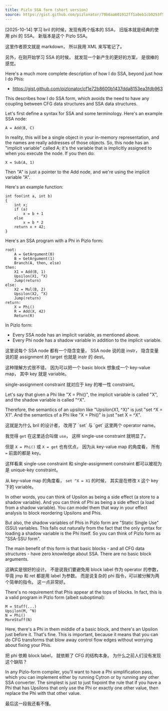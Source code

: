 ```yaml
---
title: Pizlo SSA form (short version)
source: https://gist.github.com/pizlonator/79b0aa601912ff1a0eb1cb9253f5e98d
---
```


<motive>
[2025-10-14]
学习 bril 的时候，发现有两个版本的 SSA，
旧版本就是经典的使用 phi 的 SSA，
新版本是这个 Pizlo SSA。

这里作者原文就是 markdown，
所以我用 XML 来写笔记了。

另外，在刚开始学习 SSA 的时候，
就发现一个新产生的更好的方案，
是很棒的感觉。
</motive>

Here's a much more complete description of how I do SSA,
beyond just how I do Phis:

- https://gist.github.com/pizlonator/cf1e72b8600b1437dda8153ea3fdb963

This describes how I do SSA form, which avoids the need to have any
coupling between CFG data structures and SSA data structures.

Let's first define a syntax for SSA and some terminology. Here's an
example SSA node:

    A = Add(B, C)

In reality, this will be a single object in your in-memory
representation, and the names are really addresses of those
objects. So, this node has an "implicit variable" called A; it's the
variable that is implicitly assigned to when you execute the node. If
you then do:

    X = Sub(A, 1)

Then "A" is just a pointer to the Add node, and we're using the
implicit variable "A".

Here's an example function:

    int foo(int a, int b)
    {
        int x;
        if (a)
            x = b + 1
        else
            x = b * 2
        return x + 42;
    }

Here's an SSA program with a Phi in Pizlo form:

    root:
        A = GetArgument(0)
        B = GetArgument(1)
        Branch(A, then, else)
    then:
        X1 = Add(B, 1)
        Upsilon(X1, ^X)
        Jump(return)
    else:
        X2 = Mul(B, 2)
        Upsilon(X2, ^X)
        Jump(return)
    return:
        X = Phi()
        R = Add(X, 42)
        Return(R)

In Pizlo form:

- Every SSA node has an implicit variable, as mentioned above.
- Every Phi node has a shadow variable in addition to the implicit variable.

<note>
这里说每个 SSA node 都有一个隐含变量，
SSA node 说的是 instr，
隐含变量说的是 assignment 的 target
也就是 instr 的 dest。

这种理解方式很不错，
因为可以把一个 basic block
想象成一个 key-value map，
其中 key 就是 variable。

single-assignment constraint
就对应于 key 的唯一性 constraint。
</note>

Let's say that given a Phi like "X = Phi()", the implicit variable is
called "X", and the shadow variable is called "^X".

Therefore, the semantics of an upsilon like "Upsilon(X1, ^X)" is just
"set ^X = X1". And the semantics of a Phi like "X = Phi()" is just
"set X = ^X".

<note>
这就是为什么 bril 的设计者，
改用了 `set` 与 `get` 这里两个 operator name。

我觉得 `get` 在这里适合叫做 `use`，
这样 single-use constraint 就明显了。

但是 `X = Phi()` 或 `X = get` 也有优点，
因为从 key-value map 的角度看，
所有 `=` 前面的都是 key。

这样看来 single-use constraint
和 single-assignment constraint
都可以被视为是 unique-key constraint。

从 key-value map 的角度看，
`set ^X = X1` 的时候，
其实是在修改 `X` 这个 key 下的 variable。
</note>

In other words, you can think of Upsilon as being a side effect (a
store to a shadow variable). And you can think of Phi as being a side
effect (a load from a shadow variable). You can model them that way in
your effect analysis to block reordering Upsilons and Phis.

But also, the shadow variables of Phis in Pizlo form are "Static
Single Use" (SSU) variables. This falls out naturally from the fact
that the only syntax for loading a shadow variable is the Phi
itself. So you can think of Pizlo form as "SSA-SSU form".

The main benefit of this form is that basic blocks - and all CFG data
structures - have zero knowledge about SSA. There are no basic block
arguments.

<note>
这确实是很好的设计。
不是说我们要避免用 block label 作为 operator 的参数，
毕竟 jmp 和 ret 都是用 label 为参数。
而是说复杂的 phi 指令，可以被分解为两个简单的指令。
这一点非常好。
</note>

There's no requirement that Phis appear at the tops of
blocks. In fact, this is a valid program in Pizlo form (albeit
suboptimal):

    M = Stuff(...)
    Upsilon(M, ^N)
    N = Phi()
    MoreStuff(N)

Here, there's a Phi in them middle of a basic block, and there's an
Upsilon just before it. That's fine. This is important, because it
means that you can do CFG transforms that blow away control flow edges
without worrying about fixing your Phis.

<note>
把 phi 依赖 block label，
就依赖了 CFG 的结构本身。
为什么之前人们没有发现这个缺陷？
</note>

In any Pizlo-form compiler, you'll want to have a Phi simplification
pass, which you can implement either by running Cytron or by running
any other SSA converter. The simplest is just to just fixpoint the
rule that if you have a Phi that has Upsilons that only use the Phi or
exactly one other value, then replace the Phi with that other value.

<note>
最后这一段我还看不懂。
</note>
